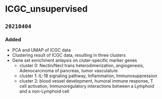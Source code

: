 # ICGC_unsupervised

## `20210404`

### Added

- PCA and UMAP of ICGC data
- Clustering result of ICGC data, resulting in three clusters
- Gene set enrichment anlaysis on cluter-specific marker genes
  - cluster 0: Nectin/Necl trans heterodimerization, angiogenesis, Adenocarcinoma of pancreas, tumor vasculature
  - cluster 1: IL-18 signaling pathway, Inflammation, Immunosuppression
  - cluster 2: blood vessel development, humoral immune response, T cell activation, Immunoregulatory interactions between a Lymphoid and a non-Lymphoid cell

